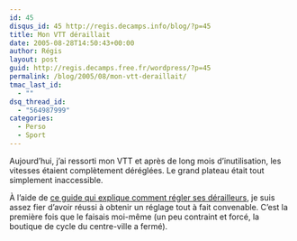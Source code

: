 ```yaml
---
id: 45
disqus_id: 45 http://regis.decamps.info/blog/?p=45
title: Mon VTT déraillait
date: 2005-08-28T14:50:43+00:00
author: Régis
layout: post
guid: http://regis.decamps.free.fr/wordpress/?p=45
permalink: /blog/2005/08/mon-vtt-deraillait/
tmac_last_id:
  - ""
dsq_thread_id:
  - "564987999"
categories:
  - Perso
  - Sport
---
```

Aujourd’hui, j’ai ressorti mon VTT et après de long mois d’inutilisation, les vitesses étaient complètement déréglées. Le grand plateau était tout simplement inaccessible.

À l’aide de [ce guide qui explique comment régler ses dérailleurs](http://membres.lycos.fr/belgiquevtt/derailleur.htm?), je suis assez fier d’avoir réussi à obtenir un réglage tout à fait convenable. C’est la première fois que le faisais moi-même (un peu contraint et forcé, la boutique de cycle du centre-ville a fermé).
